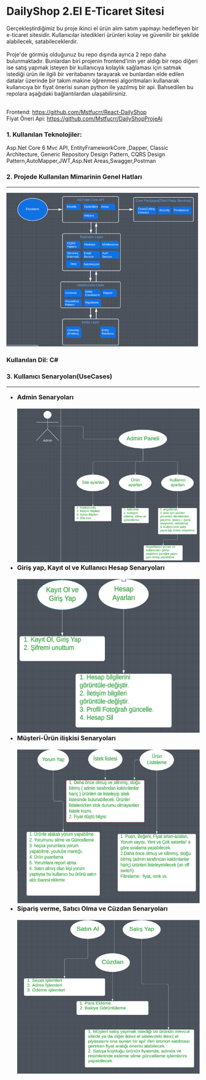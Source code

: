 <h1>DailyShop 2.El E-Ticaret Sitesi</h1>
Gerçekleştirdiğimiz bu proje ikinci el ürün alım satım yapmayı hedefleyen bir e-ticaret sitesidir. Kullanıcılar istedikleri ürünleri kolay ve güvenilir bir şekilde alabilecek, satabileceklerdir.<br><br>
Proje'de görmüş olduğunuz bu repo dışında ayrıca 2 repo daha bulunmaktadır. Bunlardan biri projenin frontend'inin yer aldığı bir repo diğeri ise satış yapmak isteyen bir kullanıcıya kolaylık sağlaması için satmak istediği ürün ile ilgili bir veritabanını tarayarak ve bunlardan elde edilen datalar üzerinde bir takım makine öğrenmesi algoritmaları kullanarak kullanıcıya bir fiyat önerisi sunan python ile yazılmış bir api. Bahsedilen bu repolara aşağıdaki bağlantılardan ulaşabilirsiniz.<br><br>

Frontend:  https://github.com/Mstfucrr/React-DailyShop <br>
Fiyat Öneri Api: https://github.com/Mstfucrr/DailyShopProjeAi

<h3>1. Kullanılan Teknolojiler:</h3>
Asp.Net Core 6 Mvc API, EntityFrameworkCore ,Dapper, Classic Architecture,
Generic Repository Design Pattern, CQRS Design Pattern,AutoMapper,JWT,Asp.Net Areas,Swagger,Postman

<h3>2. Projede Kullanılan Mimarinin Genel Hatları</h3>
<hr>
<img src="DailyShop.API/wwwroot/DesignArch/DailyAPIArch.PNG" height="400px" width="500px">
<h3>Kullanılan Dil: C#</h3>

<h3>3. Kullanıcı Senaryoları(UseCases)<hr>
<ul>
    <li>Admin Senaryoları<br></br><img src="DailyShop.API/wwwroot/UseCases/dailyusecase1.PNG" height="400px" width="500px"></li>
    <li>Giriş yap, Kayıt ol ve Kullanıcı Hesap Senaryoları<br></br><img src="DailyShop.API/wwwroot/UseCases/dailyusecase2.PNG" height="400px" width="500px"></li>
    <li>Müşteri-Ürün ilişkisi Senaryoları<br></br><img src="DailyShop.API/wwwroot/UseCases/dailyusecase3.PNG" height="400px" width="500px"></li>
    <li>Sipariş verme, Satıcı Olma ve Cüzdan Senaryoları<br></br><img src="DailyShop.API/wwwroot/UseCases/dailyusecase4.PNG" height="400px" width="500px"></li>
</ul>

